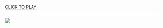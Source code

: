 
<a href="https://premium76.site?title=lol_1v1_unblocked_games&ref=13M">CLICK TO PLAY</a></h3>
<hr>

<a href="https://premium76.site?title=lol_1v1_unblocked_games&ref=13M"><img src="https://clearcache.store/games.png"></a>



